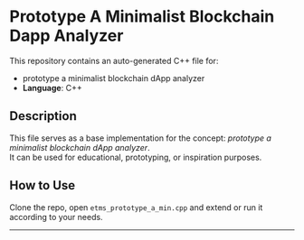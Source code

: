 # Prototype A Minimalist Blockchain Dapp Analyzer

This repository contains an auto-generated C++ file for:

- prototype a minimalist blockchain dApp analyzer
- **Language**: C++

## Description

This file serves as a base implementation for the concept: *prototype a minimalist blockchain dApp analyzer*.  
It can be used for educational, prototyping, or inspiration purposes.

## How to Use

Clone the repo, open `etms_prototype_a_min.cpp` and extend or run it according to your needs.

---


